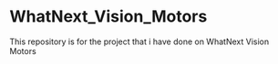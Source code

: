 # WhatNext_Vision_Motors
This repository is for the project that i have done on WhatNext Vision Motors
